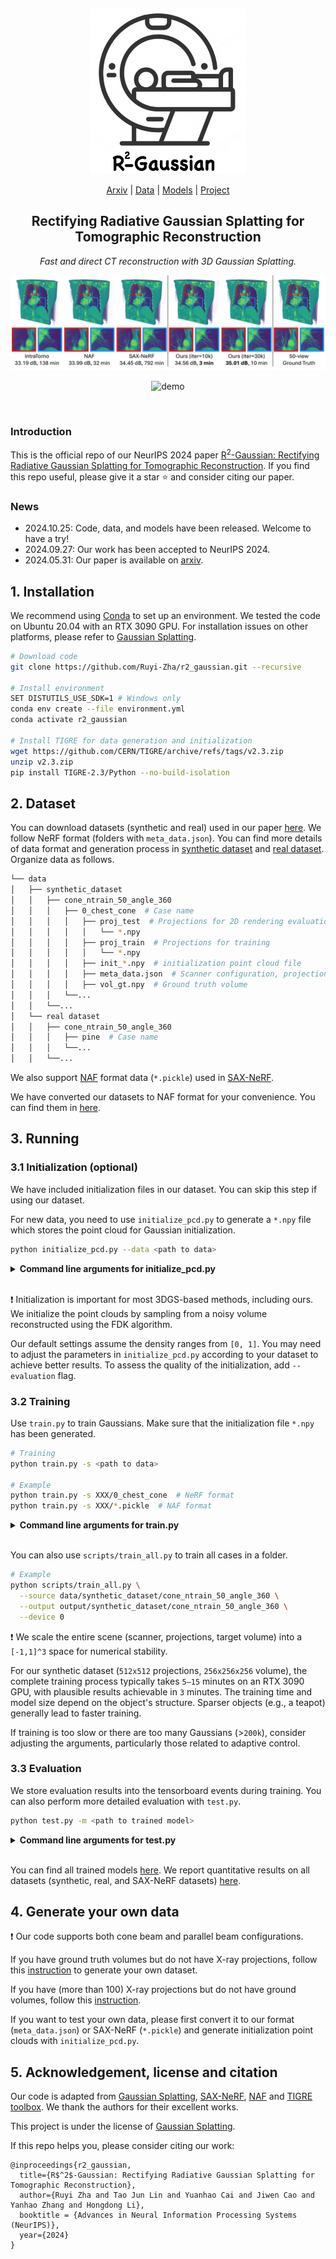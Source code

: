 &nbsp;

<div align="center">

<p align="center"> <img src="assets/logo.png" width="250px"> </p>

[Arxiv](https://arxiv.org/abs/2405.20693) | [Data](https://drive.google.com/drive/folders/1YZ3w87XrCNyjDRos6gkY8zgT5hESl-PN?usp=sharing) | [Models](https://drive.google.com/drive/folders/1HIvO7aS2gbp7Qx3ceHiRSNoAKKS_VnjU?usp=sharing) | [Project](https://ruyi-zha.github.io/r2_gaussian/r2_gaussian.html)

<h2> Rectifying Radiative Gaussian Splatting for Tomographic Reconstruction </h2> 

*Fast and direct CT reconstruction with 3D Gaussian Splatting.*


![cover](assets/cover.png)

![demo](assets/demo.gif)

</div>


&nbsp;


### Introduction

This is the official repo of our NeurIPS 2024 paper [R<sup>2</sup>-Gaussian: Rectifying Radiative Gaussian Splatting for Tomographic Reconstruction](https://arxiv.org/abs/2405.20693). If you find this repo useful, please give it a star ⭐ and consider citing our paper.

### News

* 2024.10.25: Code, data, and models have been released. Welcome to have a try!
* 2024.09.27: Our work has been accepted to NeurIPS 2024.
* 2024.05.31: Our paper is available on [arxiv](https://arxiv.org/abs/2405.20693).

## 1. Installation

We recommend using [Conda](https://docs.conda.io/en/latest/miniconda.html) to set up an environment. We tested the code on Ubuntu 20.04 with an RTX 3090 GPU. For installation issues on other platforms, please refer to [Gaussian Splatting](https://github.com/graphdeco-inria/gaussian-splatting).

```sh
# Download code
git clone https://github.com/Ruyi-Zha/r2_gaussian.git --recursive

# Install environment
SET DISTUTILS_USE_SDK=1 # Windows only
conda env create --file environment.yml
conda activate r2_gaussian

# Install TIGRE for data generation and initialization
wget https://github.com/CERN/TIGRE/archive/refs/tags/v2.3.zip
unzip v2.3.zip
pip install TIGRE-2.3/Python --no-build-isolation
```

## 2. Dataset

You can download datasets (synthetic and real) used in our paper [here](https://drive.google.com/drive/folders/1YZ3w87XrCNyjDRos6gkY8zgT5hESl-PN?usp=sharing). We follow NeRF format (folders with `meta_data.json`). You can find more details of data format and generation process in [synthetic dataset](data_generator/synthetic_dataset/README.md) and [real dataset](data_generator/real_dataset/README.md). Organize data as follows.

```sh
└── data
│   ├── synthetic_dataset
│   │   ├── cone_ntrain_50_angle_360
│   │   │   ├── 0_chest_cone  # Case name
│   │   │   │   ├── proj_test  # Projections for 2D rendering evaluation
│   │   │   │   │   └── *.npy
│   │   │   │   ├── proj_train  # Projections for training
│   │   │   │   │   └── *.npy
│   │   │   │   ├── init_*.npy  # initialization point cloud file
│   │   │   │   ├── meta_data.json  # Scanner configuration, projection parameters, etc.
│   │   │   │   ├── vol_gt.npy  # Ground truth volume
│   │   │   └──...
│   │   └──...
│   └── real dataset
│   │   ├── cone_ntrain_50_angle_360
│   │   │   ├── pine  # Case name
│   │   │   └──...
│   │   └──...
```

We also support [NAF](https://github.com/Ruyi-Zha/naf_cbct) format data (`*.pickle`) used in [SAX-NeRF](https://github.com/caiyuanhao1998/SAX-NeRF).

We have converted our datasets to NAF format for your convenience. You can find them in [here](https://drive.google.com/drive/folders/1YZ3w87XrCNyjDRos6gkY8zgT5hESl-PN?usp=sharing).

## 3. Running

### 3.1 Initialization (optional)

We have included initialization files in our dataset. You can skip this step if using our dataset.

For new data, you need to use `initialize_pcd.py` to generate a `*.npy` file which stores the point cloud for Gaussian initialization.

```sh
python initialize_pcd.py --data <path to data>
```

<details>
<summary><span style="font-weight: bold;">Command line arguments for initialize_pcd.py</span></summary>

##### --data

Path to the source directory containing `meta_data.json` or `*.pickle`.

##### --output

Path to the output `*.npy` file. `<path to data>/<data name>_init.npy` by default.

##### --evaluate

Add this flag to evaluate the 3D PSNR of initial Gaussians. It is used for debugging purpose since it uses the ground truth volume.

##### --recon_method

Method used for reconstructing initial volume. Now we support `fdk` (sample from FDK volume) or `random` (sample randomly). `fdk` by default.

##### --n_points

Number of points for initialization. `50000` by default.

##### --density_thresh

We sample voxels with density higher than the threshold. `0.05` by default.

##### --density_rescale

We empirically rescale the queried density value to account for occlusion. `0.15` by default.

##### --random_density_max

Maximum density for random initialization. `1.0` by default.

</details>
<br>

:exclamation: Initialization is important for most 3DGS-based methods, including ours. We initialize the point clouds by sampling from a noisy volume reconstructed using the FDK algorithm.

Our default settings assume the density ranges from `[0, 1]`. You may need to adjust the parameters in `initialize_pcd.py` according to your dataset to achieve better results. To assess the quality of the initialization, add `--evaluation` flag.

### 3.2 Training

Use `train.py` to train Gaussians. Make sure that the initialization file `*.npy` has been generated.

```sh
# Training
python train.py -s <path to data>

# Example
python train.py -s XXX/0_chest_cone  # NeRF format
python train.py -s XXX/*.pickle  # NAF format
```

<details>
<summary><span style="font-weight: bold;">Command line arguments for train.py</span></summary>

#### Dataset and Model

##### --source_path / -s

Path to the source directory containing `meta_data.json` or `*.pickle`.

##### --model_path / -m

Path where the trained model should be stored (```output/<random>``` by default).

##### --ply_path

Path to initialization point cloud `*.npy`. `<path to data>/init_<data name>.npy` by default.

##### --scale_min

Minimum scale of a Gaussian (expressed as a percentage of the volume size). `0.0005` by default.

##### --scale_max

Maximum scale of a Gaussian (expressed as a percentage of the volume size). `0.5` by default.

##### --eval

Add this flag to evaluate 2D rendering during training.

#### Optimizer

##### --iterations

Number of total iterations to train for, `30_000` by default.

##### --position_lr_init

Initial position learning rate, `0.0002` by default.
  
##### -position_lr_final

Initial position learning rate, `0.00002` by default.
  
##### --position_lr_max_steps

Number of steps (from 0) where position learning rate goes from `initial` to `final`. `30_000` by default.
  
##### --density_lr_init

Initial density learning rate, `0.01` by default.
  
##### --density_lr_final
  
Initial density learning rate, `0.001` by default.
  
##### --density_lr_max_steps
  
Number of steps (from 0) where density learning rate goes from `initial` to `final`. `30_000` by default.
  
##### --scaling_lr_init
  
Initial scaling learning rate, `0.005` by default.
  
##### --scaling_lr_final
  
Initial scaling learning rate, `0.0005` by default.
  
##### --scaling_lr_max_steps
  
Number of steps (from 0) where scaling learning rate goes from `initial` to `final`. `30_000` by default.
  
##### --rotation_lr_init
  
Initial rotation learning rate, `0.001` by default.
  
##### --rotation_lr_final
  
Initial rotation learning rate, `0.0001` by default.
  
##### --rotation_lr_max_steps
  
Number of steps (from 0) where rotation learning rate goes from `initial` to `final`. `30_000` by default.
  
##### --lambda_dssim

Weight of SSIM loss. `0.25` by default.
  
##### --lambda_tv
  
Weight of total variation loss. `0.05` by default.
  
##### --tv_vol_size
  
Size of tiny volume used for computing total variation. `32` by default.
  
##### --density_min_threshold
  
For adaptive control. Prune Gaussians with density less than this threshold. `0.00001` by default.
  
##### --densification_interval
  
How frequently to densify, `100` (every 100 iterations) by default.
  
##### --densify_from_iter
  
Iteration where densification starts, `500` by default.
  
##### --densify_until_iter
  
Iteration where densification stops, `15_000` by default.
  
##### --densify_grad_threshold
  
Limit that decides if points should be densified based on position gradient, `0.00005` by default.
  
##### --densify_scale_threshold
  
Densify Gaussians with 3D size larger than this threshold (expressed as a percentage of the volume size). `0.1` by default.
  
##### --max_screen_size
  
Prune Gaussians with 2D screen size larger than this threshold. `None` by default.
  
##### --max_scale
  
Prune Gaussians with 3D size larger than this threshold. `None` by default.
  
##### --max_num_gaussians
  
Stop denstification if Gaussians are more than this threshold. `500_000` by default.

#### Others
  
##### --test_iterations
  
Space-separated iterations at which the training script evaluate rendering and reconstruction performance over test set.
  
##### --save_iterations
  
Space-separated iterations at which the training script saves the Gaussian model.
  
##### --checkpoint_iterations
  
Space-separated iterations at which to store a checkpoint for continuing later, saved in the model directory.
  
##### --start_checkpoint
  
Path to a saved checkpoint to continue training from.
  
##### --quiet
  
Flag to omit any text written to standard out pipe.
  
##### --config
  
Path to `*.yml` file. If specified, overwrite other parameters.

</details>
<br>

You can also use `scripts/train_all.py` to train all cases in a folder.

```sh
# Example
python scripts/train_all.py \
  --source data/synthetic_dataset/cone_ntrain_50_angle_360 \
  --output output/synthetic_dataset/cone_ntrain_50_angle_360 \
  --device 0
```

:exclamation:  We scale the entire scene (scanner, projections, target volume) into a `[-1,1]^3` space for numerical stability.

For our synthetic dataset (`512x512` projections, `256x256x256` volume), the complete training process typically takes `5–15` minutes on an RTX 3090 GPU, with plausible results achievable in `3` minutes. The training time and model size depend on the object's structure. Sparser objects (e.g., a teapot) generally lead to faster training.

If training is too slow or there are too many Gaussians (>`200k`), consider adjusting the arguments, particularly those related to adaptive control.

### 3.3 Evaluation

We store evaluation results into the tensorboard events during training. You can also perform more detailed evaluation with `test.py`.

```sh
python test.py -m <path to trained model>
```

<details>
<summary><span style="font-weight: bold;">Command line arguments for test.py</span></summary>

##### --model_path / -m
  
Path where the trained model should be stored. ```output/<random>``` by default.
  
##### --source_path / -s
  
Path to the source directory containing `meta_data.json` or `*.pickle`. If not set, it will be automatically loaded from the model path.
  
##### --iterations
  
Iterations for evaluation. `-1` (latest iteration) by default.
  
##### --skip_render_train
  
Flag to skip rendering the training set.
  
##### --skip_render_test
  
Flag to skip rendering the testing set.
  
##### --skip_recon
  
Flag to skip reconstructing the volume.

</details>
<br>

You can find all trained models [here](https://drive.google.com/drive/folders/1HIvO7aS2gbp7Qx3ceHiRSNoAKKS_VnjU?usp=sharing). We report quantitative results on all datasets (synthetic, real, and SAX-NeRF datasets) [here](assets/results.md).

## 4. Generate your own data

:exclamation: Our code supports both cone beam and parallel beam configurations.

If you have ground truth volumes but do not have X-ray projections, follow this [instruction](data_generator/synthetic_dataset/README.md) to generate your own dataset.

If you have (more than 100) X-ray projections but do not have ground volumes, follow this [instruction](data_generator/real_dataset/README.md).

If you want to test your own data, please first convert it to our format (`meta_data.json`) or SAX-NeRF (`*.pickle`) and generate initialization point clouds with `initialize_pcd.py`.

## 5. Acknowledgement, license and citation

Our code is adapted from [Gaussian Splatting](https://github.com/graphdeco-inria/gaussian-splatting), [SAX-NeRF](https://github.com/caiyuanhao1998/SAX-NeRF), [NAF](https://github.com/Ruyi-Zha/naf_cbct) and [TIGRE toolbox](https://github.com/CERN/TIGRE.git). We thank the authors for their excellent works.

This project is under the license of [Gaussian Splatting](https://github.com/graphdeco-inria/gaussian-splatting).

If this repo helps you, please consider citing our work:

```
@inproceedings{r2_gaussian,
  title={R$^2$-Gaussian: Rectifying Radiative Gaussian Splatting for Tomographic Reconstruction},
  author={Ruyi Zha and Tao Jun Lin and Yuanhao Cai and Jiwen Cao and Yanhao Zhang and Hongdong Li},
  booktitle = {Advances in Neural Information Processing Systems (NeurIPS)},
  year={2024}
}
```
